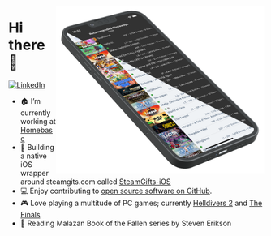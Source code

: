 <p align="center">
<img src="https://github.com/chickdan/chickdan/raw/main/header.png" width="410" alt="SteamGifts-iOS on an iPhone 13 Pro" align="right" />
</p>

# Hi there 👋

<p align="left">
<a href="https://www.linkedin.com/in/daniel-chick/">
<img src="https://img.shields.io/badge/-LinkedIn-%233781da" alt="LinkedIn"/></a> 
</p>

- :house: I’m currently working at [Homebase](https://homebase.ai)
- :iphone: Building a native iOS wrapper around steamgits.com called [SteamGifts-iOS](https://chickdan.gitlab.io/SteamGiftsIOS)
- 💻 Enjoy contributing to [open source software on GitHub](https://github.com/chickdan?tab=repositories&type=fork).
- :video_game: Love playing a multitude of PC games; currently [Helldivers 2](https://gloryforsuperearth.com/) and [The Finals](https://www.reachthefinals.com/)
- :book: Reading Malazan Book of the Fallen series by Steven Erikson

